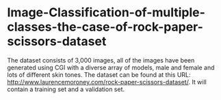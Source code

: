 # Image-Classification-of-multiple-classes-the-case-of-rock-paper-scissors-dataset
The dataset consists of 3,000 images, all of the images have been generated using CGI with a diverse array of models, male and female and lots of different skin tones. The dataset can be found at this URL: http://www.laurencemoroney.com/rock-paper-scissors-dataset/. It will contain a training set and a validation set.


